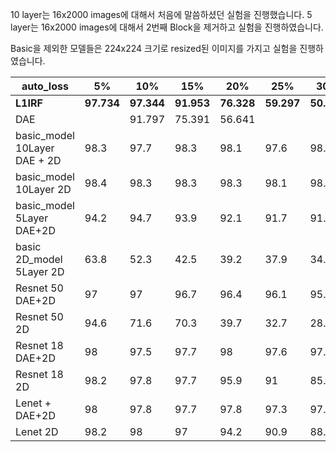 10 layer는 16x2000 images에 대해서 처음에 말씀하셨던 실험을 진행했습니다.
5 layer는 16x2000 images에 대해서 2번째 Block을 제거하고 실험을 진행하였습니다.

Basic을 제외한 모델들은 224x224 크기로 resized된 이미지를 가지고 실험을 진행하였습니다.

|auto_loss|5%|10%|15%|20%|25%|30%|35%|40%|45%|50%|55%|60%|65%|70%|75%|80%|85%|90%|95%|
|------|---|---|---|---|---|---|---|---|---|---|---|---|---|---|---|---|---|---|---|
|**L1IRF** |**97.734**|**97.344**|**91.953**|**76.328**|**59.297**|**50.234**|**44.688**|**37.719**|**31.094**| | | | | | | | | |
|DAE| |91.797|75.391|56.641| | | | | | | | | | | | | | | |
|basic_model 10Layer DAE + 2D|98.3|97.7|98.3|98.1|97.6|98.2|97.6|96.4|96.4|96.7|95.3|94.8|92.5|86.4|79.2|65.3|47.7|25.4|16.7|
|basic_model 10Layer 2D|98.4|98.3|98.3|98.3|98.1|98.1|97.2|96.2|95.4|93.9|92.2|88.2|83.3|75.5|67.4|59.3|51|41.2|29.1|
|basic_model 5Layer DAE+2D|94.2|94.7|93.9|92.1|91.7|91.1|87.4|84.5|81.5|82|80.8|74.4|68.3|55.9|44.9|32.8|23.2|17.1|14.2|
|basic 2D_model 5Layer 2D|63.8|52.3|42.5|39.2|37.9|34.6|33.8|34|33.7|33.3|35.7|33.6|36.4|36|39|39.2|39.6|40.6|36.4|
|Resnet 50 DAE+2D|97|97|96.7|96.4|96.1|95.6|93.8|91.6|89|86.8|85.1|77.2|69.2|56.7|43.6|29.3|20|16.3|13.5|
|Resnet 50 2D|94.6|71.6|70.3|39.7|32.7|28.2|25.2|24.6|22.8|22.8|20.2|19.5|21.4|20.7|20|19.1|17.5|17.3|13.3|
|Resnet 18 DAE+2D|98|97.5|97.7|98|97.6|97.8|97.3|97.1|97|97.5|96.6|95.9|95.1|91|83.7|72.2|51.3|27.5|15.6|
|Resnet 18 2D|98.2|97.8|97.7|95.9|91|85.4|82.8|77.7|74.2|73.1|73.3|70.5|68|62.8|59.6|54.6|52.9|44.4|35.6|
|Lenet + DAE+2D|98|97.8|97.7|97.8|97.3|97.8|96.9|96.6|96.2|96.4|95.9|94.6|91.2|87.5|78.2|63.8|47.1|29.2|16.6|
|Lenet 2D|98.2|98|97|94.2|90.9|88.6|84.9|81|78|74.8|72.5|67.2|61.9|56|50.6|43.5|38.6|34.4|27.65|

										

										

										

										

										

										

										

									

